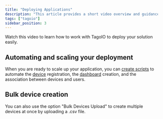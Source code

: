 ```yaml
---
title: "Deploying Applications"
description: "This article provides a short video overview and guidance for deploying applications with TagoIO, including automating device registration and dashboard creation and creating multiple devices via CSV upload."
tags: ["tagoio"]
sidebar_position: 3
---
```

Watch this video to learn how to work with TagoIO to deploy your solution easily.

<YouTube videoId="RlIwu8_mDDw" title="Deploying IoT solution with Tago" />

## Automating and scaling your deployment
When you are ready to scale up your application, you can [create scripts](/docs/tagoio/analysis/creating-analysis.md) to automate the [device](/docs/tagoio/devices/) registration, the [dashboard](/docs/tagoio/dashboards/creating-dashboard-tabs.md) creation, and the association between devices and users.

## Bulk device creation
You can also use the option "Bulk Devices Upload" to create multiple devices at once by uploading a .csv file.
